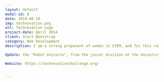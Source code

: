 ```yaml
---
layout: default
modal-id: 6
date: 2019-06-10
img: technovation.png
alt: Technovation Logo
project-date: April 2014
client: Start Bootstrap
category: Web Development
description: I am a strong proponent of women in STEM, and for this reason I took part in the University of Calgary's Technovation program. I was responsible for teaching Android programming workshops to the contestants (from elementary to high school students), whose programming backgrounds varied widely. It was incredibly meaningful and rewarding to watch the girls grow as their projects took form.

Update: the "Robot Unicorns", from the junior division at the University of Calgary, have advanced to the Technovation World Pitch Finals in the San Francisco Bay Area! https://science.ucalgary.ca/news/congratulations-team-robot-unicorns-being-technovation-junior-division-finalist

Website: https://technovationchallenge.org/


---
```


